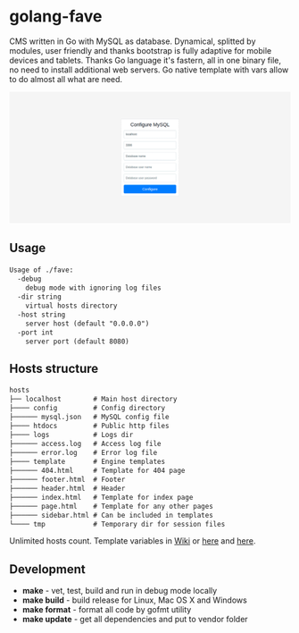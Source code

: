 # golang-fave
CMS written in Go with MySQL as database. Dynamical, splitted by modules, user friendly and thanks bootstrap is fully adaptive for mobile devices and tablets. Thanks Go language it's fastern, all in one binary file, no need to install additional web servers. Go native template with vars allow to do almost all what are need.

![](testdata/screens.gif)

## Usage
```
Usage of ./fave:
  -debug
    debug mode with ignoring log files
  -dir string
    virtual hosts directory
  -host string
    server host (default "0.0.0.0")
  -port int
    server port (default 8080)
```

## Hosts structure
```
hosts
├── localhost        # Main host directory
├──── config         # Config directory
├────── mysql.json   # MySQL config file
├──── htdocs         # Public http files
├──── logs           # Logs dir
├────── access.log   # Access log file
├────── error.log    # Error log file
├──── template       # Engine templates
├────── 404.html     # Template for 404 page
├────── footer.html  # Footer
├────── header.html  # Header
├────── index.html   # Template for index page
├────── page.html    # Template for any other pages
├────── sidebar.html # Can be included in templates
└──── tmp            # Temporary dir for session files
```
Unlimited hosts count. Template variables in [Wiki](https://github.com/vladimirok5959/golang-fave/wiki) or [here](https://github.com/vladimirok5959/golang-fave/wiki/Variables-for-template-($.Data)) and [here](https://github.com/vladimirok5959/golang-fave/wiki/Variables-for-template-($.System)).

## Development
* **make** - vet, test, build and run in debug mode locally
* **make build** - build release for Linux, Mac OS X and Windows
* **make format** - format all code by gofmt utility
* **make update** - get all dependencies and put to vendor folder
